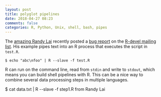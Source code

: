 ```yaml
---
layout: post
title: polyglot pipelines
date: 2018-04-27 08:23
comments: false
categories: R, Python, Unix, shell, bash, pipes
---
```


The [amazing Randy Lai](https://randycity.github.io/) recently posted a
[bug report](https://stat.ethz.ch/pipermail/r-devel/2018-April/075871.html)
on the [R-devel mailing
list](https://stat.ethz.ch/mailman/listinfo/r-devel). 
His example pipes text into an R process that executes the script in `test.R`.

```{bash}
$ echo "abc\nfoo" | R --slave -f test.R
```

R can run on the command line, read from `stdin` and write to `stdout`,
which means you can build shell pipelines with R. This can
be a nice way to combine several data processing steps in multiple
languages.

$ cat data.txt | R --slave -f step1.R
from Randy Lai

